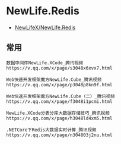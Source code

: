 # NewLife.Redis

- [NewLifeX/NewLife.Redis](https://github.com/NewLifeX/NewLife.Redis)

## 常用

```DEMO
数据中间件NewLife.XCode_腾讯视频
https://v.qq.com/x/page/s3048x6xvx7.html

Web快速开发框架魔方NewLife.Cube_腾讯视频
https://v.qq.com/x/page/p3048p8kn9f.html

Web快速开发框架魔方NewLife.Cube（二）_腾讯视频
https://v.qq.com/x/page/f3048i1pcmi.html

NewLife.XCode分表分库大数据存储技巧_腾讯视频
https://v.qq.com/x/page/h3048ld4xm5.html

.NETCore下Redis大数据实时计算_腾讯视频
https://v.qq.com/x/page/n304803j2nu.html

```
